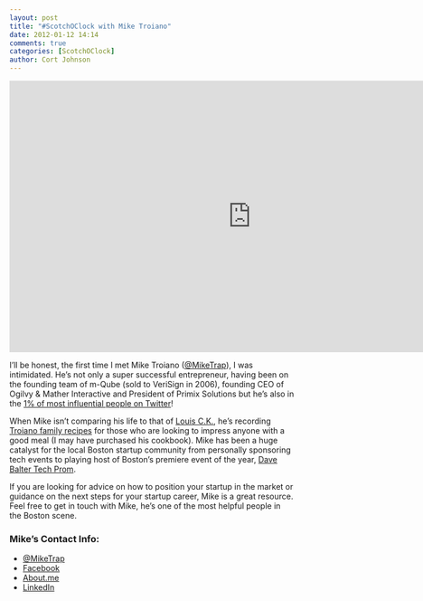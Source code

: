 ```yaml
---
layout: post
title: "#ScotchOClock with Mike Troiano"
date: 2012-01-12 14:14
comments: true
categories: [ScotchOClock]
author: Cort Johnson
---
```


<iframe width="853" height="480" src="http://www.youtube.com/embed/YUH1KyImyWI" frameborder="0" allowfullscreen></iframe>

I’ll be honest, the first time I met Mike Troiano ([@MikeTrap](http://twitter.com/miketrap)), I was intimidated.  He’s not only a super successful entrepreneur, having been on the founding team of m-Qube (sold to VeriSign in 2006), founding CEO of Ogilvy & Mather Interactive and President of Primix Solutions but he’s also in the [1% of most influential people on Twitter](https://twitter.com/#!/miketrap)!

When Mike isn’t comparing his life to that of [Louis C.K.](http://bostinno.com/channels/what-you-can-learn-from-louis-ck/), he’s recording [Troiano family recipes](http://www.tastebook.com/recipe_books/284736-Troiano-Family-Recipes) for those who are looking to impress anyone with a good meal (I may have purchased his cookbook).  Mike has been a huge catalyst for the local Boston startup community from personally sponsoring tech events to playing host of Boston’s premiere event of the year, [Dave Balter Tech Prom](http://vimeo.com/31007625).

If you are looking for advice on how to position your startup in the market or guidance on the next steps for your startup career, Mike is a great resource.  Feel free to get in touch with Mike, he’s one of the most helpful people in the Boston scene.

### Mike’s Contact Info:

* [@MikeTrap](http://twitter.com/miketrap)
* [Facebook](http://www.facebook.com/miketrap)
* [About.me](http://about.me/miketrap)
* [LinkedIn](http://www.linkedin.com/in/mtroiano)

